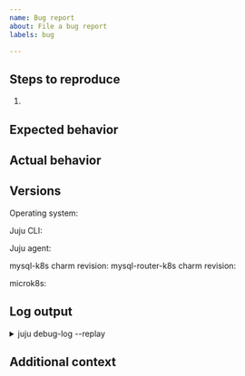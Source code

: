 ```yaml
---
name: Bug report
about: File a bug report
labels: bug

---
```


<!-- Thank you for submitting a bug report! All fields are required unless marked optional. -->

## Steps to reproduce
1. 

## Expected behavior


## Actual behavior
<!-- If applicable, add screenshots -->


## Versions

<!-- Run "lsb_release -sd" -->
Operating system: 

<!-- Run "juju version" -->
Juju CLI: 

<!-- Model version from "juju status" -->
Juju agent: 

<!-- App revision from "juju status" or (advanced) commit hash -->
mysql-k8s charm revision: 
mysql-router-k8s charm revision: 

<!-- Run "microk8s version" -->
microk8s: 

## Log output
<details>
<summary> juju debug-log --replay </summary>

<!-- Paste the full output of "juju debug-log --replay" between the triple backticks (```) -->
```shell


```
</details>

<!-- (Optional) Copy the logs that are relevant to the bug & paste inside triple backticks below -->


## Additional context
<!-- (Optional) Add any additional information here -->
